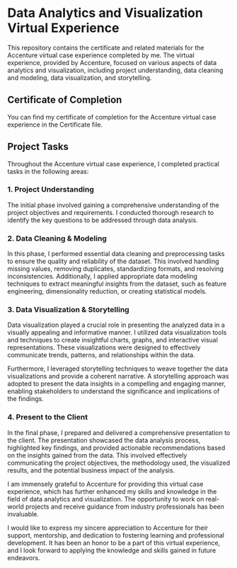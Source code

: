 # Data Analytics and Visualization Virtual Experience

This repository contains the certificate and related materials for the Accenture virtual case experience completed by me. The virtual experience, provided by Accenture, focused on various aspects of data analytics and visualization, including project understanding, data cleaning and modeling, data visualization, and storytelling.

## Certificate of Completion

You can find my certificate of completion for the Accenture virtual case experience in the Certificate file.

## Project Tasks

Throughout the Accenture virtual case experience, I completed practical tasks in the following areas:

### 1. Project Understanding

The initial phase involved gaining a comprehensive understanding of the project objectives and requirements. I conducted thorough research to identify the key questions to be addressed through data analysis.

### 2. Data Cleaning & Modeling

In this phase, I performed essential data cleaning and preprocessing tasks to ensure the quality and reliability of the dataset. This involved handling missing values, removing duplicates, standardizing formats, and resolving inconsistencies. Additionally, I applied appropriate data modeling techniques to extract meaningful insights from the dataset, such as feature engineering, dimensionality reduction, or creating statistical models.

### 3. Data Visualization & Storytelling

Data visualization played a crucial role in presenting the analyzed data in a visually appealing and informative manner. I utilized data visualization tools and techniques to create insightful charts, graphs, and interactive visual representations. These visualizations were designed to effectively communicate trends, patterns, and relationships within the data.

Furthermore, I leveraged storytelling techniques to weave together the data visualizations and provide a coherent narrative. A storytelling approach was adopted to present the data insights in a compelling and engaging manner, enabling stakeholders to understand the significance and implications of the findings.

### 4. Present to the Client

In the final phase, I prepared and delivered a comprehensive presentation to the client. The presentation showcased the data analysis process, highlighted key findings, and provided actionable recommendations based on the insights gained from the data. This involved effectively communicating the project objectives, the methodology used, the visualized results, and the potential business impact of the analysis.

I am immensely grateful to Accenture for providing this virtual case experience, which has further enhanced my skills and knowledge in the field of data analytics and visualization. The opportunity to work on real-world projects and receive guidance from industry professionals has been invaluable.

I would like to express my sincere appreciation to Accenture for their support, mentorship, and dedication to fostering learning and professional development. It has been an honor to be a part of this virtual experience, and I look forward to applying the knowledge and skills gained in future endeavors.
